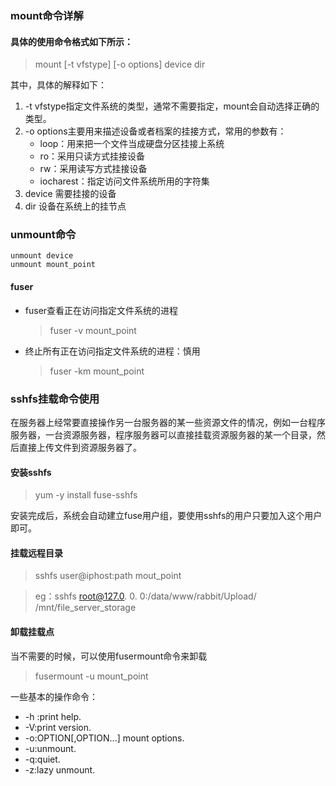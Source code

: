 ### mount命令详解

#### 具体的使用命令格式如下所示：
> mount [-t vfstype] [-o options] device dir

其中，具体的解释如下：

1. -t vfstype指定文件系统的类型，通常不需要指定，mount会自动选择正确的类型。
2. -o options主要用来描述设备或者档案的挂接方式，常用的参数有：
    - loop：用来把一个文件当成硬盘分区挂接上系统
    - ro：采用只读方式挂接设备
    - rw：采用读写方式挂接设备
    - iocharest：指定访问文件系统所用的字符集
3. device 需要挂接的设备
4. dir 设备在系统上的挂节点

### unmount命令

```
unmount device
unmount mount_point
```
#### fuser 

- fuser查看正在访问指定文件系统的进程
  > fuser -v mount_point
- 终止所有正在访问指定文件系统的进程：慎用
  > fuser -km mount_point


### sshfs挂载命令使用

在服务器上经常要直接操作另一台服务器的某一些资源文件的情况，例如一台程序服务器，一台资源服务器，程序服务器可以直接挂载资源服务器的某一个目录，然后直接上传文件到资源服务器了。

#### 安装sshfs
> yum -y install fuse-sshfs

安装完成后，系统会自动建立fuse用户组，要使用sshfs的用户只要加入这个用户即可。

#### 挂载远程目录

> sshfs user@iphost:path mout_point

> eg：sshfs root@127.0. 0. 0:/data/www/rabbit/Upload/ /mnt/file_server_storage

#### 卸载挂载点

当不需要的时候，可以使用fusermount命令来卸载
> fusermount -u mount_point

一些基本的操作命令：
- -h :print help.
- -V:print version.
- -o:OPTION[,OPTION...] mount options.
- -u:unmount.
- -q:quiet.
- -z:lazy unmount.

